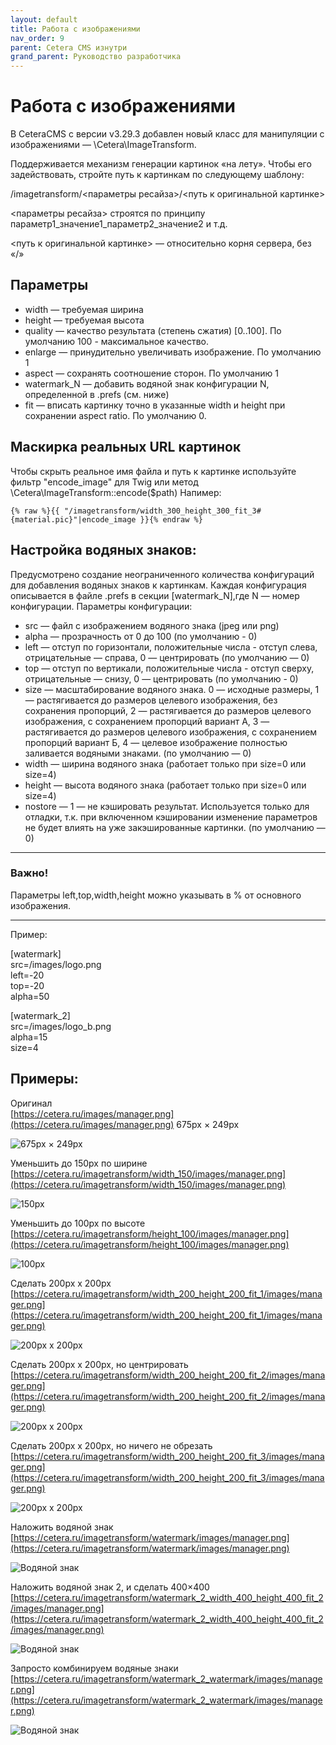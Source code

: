 ```yaml
---
layout: default
title: Работа с изображениями
nav_order: 9
parent: Cetera CMS изнутри
grand_parent: Руководство разработчика
---
```


# Работа с изображениями

В CeteraCMS с версии v3.29.3 добавлен новый класс для манипуляции с изображениями — \Cetera\ImageTransform.

Поддерживается механизм генерации картинок «на лету». Чтобы его задействовать, стройте путь к картинкам по следующему шаблону:

/imagetransform/\<параметры ресайза>/\<путь к оригинальной картинке>

\<параметры ресайза> строятся по принципу параметр1_значение1_параметр2_значение2 и т.д.

\<путь к оригинальной картинке> — относительно корня сервера, без «/»

## Параметры

* width — требуемая ширина
* height — требуемая высота
* quality — качество результата (степень сжатия) [0..100]. По умолчанию 100 - максимальное качество.
* enlarge — принудительно увеличивать изображение. По умолчанию 1
* aspect — сохранять соотношение сторон. По умолчанию 1
* watermark_N — добавить водяной знак конфигурации N, определенной в .prefs (см. ниже)
* fit — вписать картинку точно в указанные width и height при сохранении aspect ratio. По умолчанию 0.

## Маскирка реальных URL картинок

Чтобы скрыть реальное имя файла и путь к картинке используйте фильтр "encode_image" для Twig или метод \Cetera\ImageTransform::encode($path)
Напимер: 
```
{% raw %}{{ "/imagetransform/width_300_height_300_fit_3#{material.pic}"|encode_image }}{% endraw %}
```

## Настройка водяных знаков:

Предусмотрено создание неограниченного количества конфигураций для добавления водяных знаков к картинкам. Каждая конфигурация описывается в файле .prefs в секции [watermark_N],где N — номер конфигурации. Параметры конфигурации:

* src — файл с изображением водяного знака (jpeg или png)
* alpha — прозрачность от 0 до 100 (по умолчанию - 0)
* left — отступ по горизонтали, положительные числа - отступ слева, отрицательные — справа, 0 — центрировать (по умолчанию — 0)
* top — отступ по вертикали, положительные числа - отступ сверху, отрицательные — снизу, 0 — центрировать (по умолчанию - 0)
* size — масштабирование водяного знака. 0 — исходные размеры, 1 — растягивается до размеров целевого изображения, без сохранения пропорций, 2 — растягивается до размеров целевого изображения, с сохранением пропорций вариант А, 3 — растягивается до размеров целевого изображения, с сохранением пропорций вариант Б, 4 — целевое изображение полностью заливается водяными знаками. (по умолчанию — 0)
* width — ширина водяного знака (работает только при size=0 или size=4)
* height — высота водяного знака (работает только при size=0 или size=4)
* nostore — 1 — не кэшировать результат. Используется только для отладки, т.к. при включенном кэшировании изменение параметров не будет влиять на уже закэшированные картинки. (по умолчанию — 0)

---
### Важно!

Параметры left,top,width,height можно указывать в % от основного изображения.

---

Пример:

[watermark]  
src=/images/logo.png  
left=-20  
top=-20  
alpha=50

[watermark_2]  
src=/images/logo_b.png  
alpha=15  
size=4

## Примеры:

Оригинал  
[https://cetera.ru/images/manager.png](https://cetera.ru/images/manager.png) 675px × 249px

![675px × 249px](https://cetera.ru/images/manager.png)

Уменьшить до 150px по ширине  
[https://cetera.ru/imagetransform/width_150/images/manager.png](https://cetera.ru/imagetransform/width_150/images/manager.png)

![150px](https://cetera.ru/imagetransform/width_150/images/manager.png)

Уменьшить до 100px по высоте  
[https://cetera.ru/imagetransform/height_100/images/manager.png](https://cetera.ru/imagetransform/height_100/images/manager.png)

![100px](https://cetera.ru/imagetransform/height_100/images/manager.png)

Сделать 200px x 200px  
[https://cetera.ru/imagetransform/width_200_height_200_fit_1/images/manager.png](https://cetera.ru/imagetransform/width_200_height_200_fit_1/images/manager.png)

![200px x 200px](https://cetera.ru/imagetransform/width_200_height_200_fit_1/images/manager.png)

Сделать 200px x 200px, но центрировать  
[https://cetera.ru/imagetransform/width_200_height_200_fit_2/images/manager.png](https://cetera.ru/imagetransform/width_200_height_200_fit_2/images/manager.png)

![200px x 200px](https://cetera.ru/imagetransform/width_200_height_200_fit_2/images/manager.png)

Сделать 200px x 200px, но ничего не обрезать    
[https://cetera.ru/imagetransform/width_200_height_200_fit_3/images/manager.png](https://cetera.ru/imagetransform/width_200_height_200_fit_3/images/manager.png)

![200px x 200px](https://cetera.ru/imagetransform/width_200_height_200_fit_3/images/manager.png)

Наложить водяной знак  
[https://cetera.ru/imagetransform/watermark/images/manager.png](https://cetera.ru/imagetransform/watermark/images/manager.png)

![Водяной знак](https://cetera.ru/imagetransform/watermark/images/manager.png)

Наложить водяной знак 2, и сделать 400×400  
[https://cetera.ru/imagetransform/watermark_2_width_400_height_400_fit_2/images/manager.png](https://cetera.ru/imagetransform/watermark_2_width_400_height_400_fit_2/images/manager.png)

![Водяной знак](https://cetera.ru/imagetransform/watermark_2_width_400_height_400_fit_2/images/manager.png)

Запросто комбинируем водяные знаки  
[https://cetera.ru/imagetransform/watermark_2_watermark/images/manager.png](https://cetera.ru/imagetransform/watermark_2_watermark/images/manager.png)

![Водяной знак](https://cetera.ru/imagetransform/watermark_2_watermark/images/manager.png)